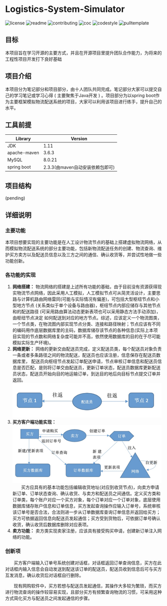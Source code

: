 # Logistics-System-Simulator


![license](http://github.zhangqx.com/file-checker/github/AHAzbh/Logistics-System-Simulator?path=LICENSE)
![readme](http://github.zhangqx.com/file-checker/github/AHAzbh/Logistics-System-Simulator?path=README.md)
![contributing](http://github.zhangqx.com/file-checker/github/AHAzbh/Logistics-System-Simulator?path=CONTRIBUTING.md)
![coc](http://github.zhangqx.com/file-checker/github/AHAzbh/Logistics-System-Simulator?path=CODE_OF_CONDUCT.md)
![codestyle](http://github.zhangqx.com/file-checker/github/AHAzbh/Logistics-System-Simulator?path=CODE_STYLE.md)
![pulltemplate](http://github.zhangqx.com/file-checker/github/AHAzbh/Logistics-System-Simulator?path=.github/PULL_REQUEST_TEMPLATE.md)



## 目标
本项目旨在学习开源的主要方式，并且在开源项目里提升团队合作能力，为将来的工程性项目开发打下良好基础

## 项目介绍
本项目分为笔记部分和项目部分，由十人团队共同完成。笔记部分大家可以提交自己的学习笔记或学习心得 ( 主要聚焦于Java开发 ) 。项目部分为以spring boot作为主要框架模拟物流配送系统的项目，大家可以利用该项目进行练手，提升自己的水平。

## 工具前提
|  Library   | Version  |
|  ----  | ----  |
| JDK  | 1.11 |
| apache-maven  | 3.6.3 |
|MySQL | 8.0.21 |
| spring boot | 2.3.3(由maven自动安装依赖包即可) |

## 项目结构
(pending)

## 详细说明

### 主要功能
本项目想要实现的主要功能是在人工设计物流节点的基础上搭建虚拟物流网络，从而模拟物流配送系统的部分主要功能，包括新物流配送任务的创建、物流查询、维护买方卖方以及配送员信息以及三方之间的通信、确认收货等，并尝试性地做一些功能创新。

### 各功能的实现
1. **网络搭建：** 物流网络的搭建是上述所有功能的基础，由于目前没有资源获得现实物流节点网络，因此采用人工模拟，人工模拟节点可从简灵活设计，主要思路与计算机路由网络雷同(可能与实际情况有偏差)，可包括大型枢纽节点和小型地方节点 (关系类似于单个设备与路由器)，枢纽节点内部应储存与其他节点和的配送路径 (可采用路由算法动态更新表项也可以采用静态方法手动添加)，由枢纽节点决定 如何配送到对应的地方节点。综述，应该定义一个物流图类，一个节点类，在物流图内部实现节点分类、连接和路径映射；节点应该有不同的编码用作底层数据库里的主码，数据库储存该节点的各种信息(实际上本项目实现的节点数和网络复杂度可能并不高，依然使用数据库的目的在于尽可能模拟实际生产环境)。
2. **网络更新：** 网络的更新交由配送员完成，定义配送员类，每个配送员对象负责一条或者多条路径之间的物流配送，配送员也应该注册，信息保存在配送员数据库里， 配送员向枢纽节点发起订单配送申请，节点审核订单信息和配送员信息是否匹配，是则将订单交由配送员，更新订单状态，配送员数据库更新配送员状态，配送员开始向目的地运输订单，到达目的地后向目标节点提交订单并返回。
![网络更新](/img/distributor_node.png)
3. **买方客户端功能实现：**
![买方客户端功能实现](/img/buyer.png)
&#160; &#160; &#160; &#160;买方应具有的基本功能包括编辑收货地址(对应到收货节点)，向卖方申请新订单、订单状态查询、确认收货、与卖方和配送员之间通信。定义买方类和订单类，每个账户对应一个买方对象，每个订单对应一个订单对象，底层使用数据库储存账户信息和订单信息，买方发起查询操作应输入订单号，系统审核该订单号是否合法，合法则进一步从订单数据库查询订单信息并返回给买方；买方可依据返回信息向配送员发起通信；买方受到货物后，可依据订单号确认收货，确认收货后数据库删除对应表项。
4. **卖方功能：** 卖方类实现卖家注册，应该具有接受购买申请，创建新订单注入网络的功能。

### 创新项
&#160; &#160; &#160; &#160;买方客户端输入订单号系统创建对话框，对话框返回订单查询信息，买方在此对话框内输入信息会自动发送到配送该订单的配送员，配送员收到信息后可与买方互发消息，确认收货后对话框自行删除。

&#160; &#160; &#160; &#160;现有网购软件中，买方若想与配送员发起通信，其操作大多较为繁琐，而买方进行物流查询的操作较容易实现，且部分买方有频繁查询物流的习惯，可采用这种方式简化买方与配送员之间发起通信的步骤。


